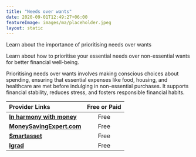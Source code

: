 ```yaml
---
title: "Needs over wants"
date: 2020-09-01T12:49:27+06:00
featureImage: images/ma/placeholder.jpeg
layout: static
---
```


Learn about the importance of prioritising needs over wants

Learn about how to prioritise your essential needs over non-essential wants for better financial well-being.

Prioritising needs over wants involves making conscious choices about spending, ensuring that essential expenses like food, housing, and healthcare are met before indulging in non-essential purchases. It supports financial stability, reduces stress, and fosters responsible financial habits.

| Provider Links      | Free or Paid  |  
| :-----------          | :--------------:      |  
| [**In harmony with money**](https://inharmonywithmoney.com/difference-between-needs-and-wants/) | Free | 
| [**MoneySavingExpert.com**](https://www.moneysavingexpert.com/shopping/money-mantras/) | Free | 
| [**Smartasset**](https://smartasset.com/financial-advisor/needs-vs-wants) | Free | 
| [**Igrad**](https://www.igrad.com/articles/wants-versus-needs#!) | Free  | 
  

<br/><br/>






